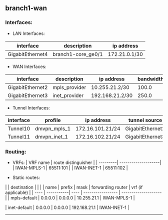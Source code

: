 ## branch1-wan

### Interfaces:

* LAN Interfaces:

| interface     | description  | ip address   |
| ------------- | -------------| ------------ |
| GigabitEthernet4 | branch1-core_ge0/1 |  172.21.0.1/30 |

* WAN Interfaces:

| interface     | description  | ip address   | bandwidth |
| ------------- | -------------| ------------ |---------- |
| GigabitEthernet2 | mpls_provider | 10.255.21.2/30 | 100.0 |
| GigabitEthernet3 | inet_provider | 192.168.21.2/30 | 250.0 |

* Tunnel Interfaces:

| interface     | profile      | ip address   | tunnel source |
| ------------- | -------------| ------------ | ------------- |
| Tunnel10 | dmvpn_mpls_1 | 172.16.101.21/24 | GigabitEthernet2 |
| Tunnel11 | dmvpn_inet_1 | 172.16.102.21/24 | GigabitEthernet3 |

### Routing:

* VRFs:
| VRF name | route distinguisher |
| ---------| --------------------|
| IWAN-MPLS-1 |  65511:101 | 
| IWAN-INET-1 |  65511:102 | 

* Static routes:

|      | destination        |                   |                     |
| name | prefix     | mask  | forwarding router | vrf (if applicable) |
| ---- | -----------| ----  | ----------------- | --------------------|
| mpls-default | 0.0.0.0 | 0.0.0.0 | 10.255.21.1 | IWAN-MPLS-1 |
 
| inet-default | 0.0.0.0 | 0.0.0.0 | 192.168.21.1 | IWAN-INET-1 |
 

_________________________________________________________________